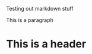 Testing out markdown stuff

<div>
    <p>This is a paragraph</p>
    <h1>This is a header</h1>
</div>

<script src="https://cdn.jsdelivr.net/npm/kontra@7.1.2/kontra.min.js"></script>
<canvas></canvas>
<script>

let { init, Sprite, GameLoop } = kontra;
console.log('hello')
let { canvas } = init();

let sprite = Sprite({
  x: 100,        // starting x,y position of the sprite
  y: 80,
  color: 'red',  // fill color of the sprite rectangle
  width: 20,     // width and height of the sprite rectangle
  height: 40,
  dx: 2          // move the sprite 2px to the right every frame
});

let loop = GameLoop({  // create the main game loop
  update: function() { // update the game state
    sprite.update();

    // wrap the sprites position when it reaches
    // the edge of the screen
    if (sprite.x > canvas.width) {
      sprite.x = -sprite.width;
    }
  },
  render: function() { // render the game state
    sprite.render();
  }
});

loop.start();    // start the game

</script>